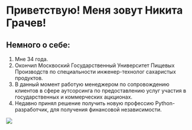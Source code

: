 # Приветствую! Меня зовут Никита Грачев!

## Немного о себе:

1. Мне 34 года.
2. Окончил Москвоский Государственный Университет Пищевых Производств по специальности инженер-технолог сахаристых продуктов.
3. В данный момент работую менеджером по сопровождению клиентов в сфере аутсорсинга по предоставлению услуг участия в государственных и коммерческих ацкционах.
4. Недавно принял решение получить новую профессию Python-разработчик, для получения финансовой независимости.


![](c:/Users/User/Desktop/servando-lupini-bunns-the-blaster-art-zaiats-oruzhie-bunns-b.jpg)